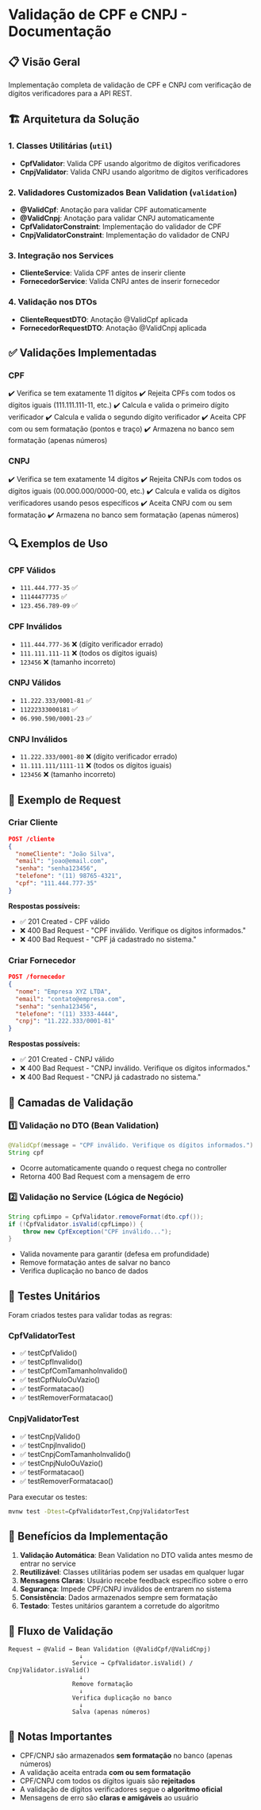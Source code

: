 # Validação de CPF e CNPJ - Documentação

## 📋 Visão Geral

Implementação completa de validação de CPF e CNPJ com verificação de dígitos verificadores para a API REST.

## 🏗️ Arquitetura da Solução

### 1. Classes Utilitárias (`util`)
- **CpfValidator**: Valida CPF usando algoritmo de dígitos verificadores
- **CnpjValidator**: Valida CNPJ usando algoritmo de dígitos verificadores

### 2. Validadores Customizados Bean Validation (`validation`)
- **@ValidCpf**: Anotação para validar CPF automaticamente
- **@ValidCnpj**: Anotação para validar CNPJ automaticamente
- **CpfValidatorConstraint**: Implementação do validador de CPF
- **CnpjValidatorConstraint**: Implementação do validador de CNPJ

### 3. Integração nos Services
- **ClienteService**: Valida CPF antes de inserir cliente
- **FornecedorService**: Valida CNPJ antes de inserir fornecedor

### 4. Validação nos DTOs
- **ClienteRequestDTO**: Anotação @ValidCpf aplicada
- **FornecedorRequestDTO**: Anotação @ValidCnpj aplicada

## ✅ Validações Implementadas

### CPF
✔️ Verifica se tem exatamente 11 dígitos
✔️ Rejeita CPFs com todos os dígitos iguais (111.111.111-11, etc.)
✔️ Calcula e valida o primeiro dígito verificador
✔️ Calcula e valida o segundo dígito verificador
✔️ Aceita CPF com ou sem formatação (pontos e traço)
✔️ Armazena no banco sem formatação (apenas números)

### CNPJ
✔️ Verifica se tem exatamente 14 dígitos
✔️ Rejeita CNPJs com todos os dígitos iguais (00.000.000/0000-00, etc.)
✔️ Calcula e valida os dígitos verificadores usando pesos específicos
✔️ Aceita CNPJ com ou sem formatação
✔️ Armazena no banco sem formatação (apenas números)

## 🔍 Exemplos de Uso

### CPF Válidos
- `111.444.777-35` ✅
- `11144477735` ✅
- `123.456.789-09` ✅

### CPF Inválidos
- `111.444.777-36` ❌ (dígito verificador errado)
- `111.111.111-11` ❌ (todos os dígitos iguais)
- `123456` ❌ (tamanho incorreto)

### CNPJ Válidos
- `11.222.333/0001-81` ✅
- `11222333000181` ✅
- `06.990.590/0001-23` ✅

### CNPJ Inválidos
- `11.222.333/0001-80` ❌ (dígito verificador errado)
- `11.111.111/1111-11` ❌ (todos os dígitos iguais)
- `123456` ❌ (tamanho incorreto)

## 📝 Exemplo de Request

### Criar Cliente
```json
POST /cliente
{
  "nomeCliente": "João Silva",
  "email": "joao@email.com",
  "senha": "senha123456",
  "telefone": "(11) 98765-4321",
  "cpf": "111.444.777-35"
}
```

**Respostas possíveis:**
- ✅ 201 Created - CPF válido
- ❌ 400 Bad Request - "CPF inválido. Verifique os dígitos informados."
- ❌ 400 Bad Request - "CPF já cadastrado no sistema."

### Criar Fornecedor
```json
POST /fornecedor
{
  "nome": "Empresa XYZ LTDA",
  "email": "contato@empresa.com",
  "senha": "senha123456",
  "telefone": "(11) 3333-4444",
  "cnpj": "11.222.333/0001-81"
}
```

**Respostas possíveis:**
- ✅ 201 Created - CNPJ válido
- ❌ 400 Bad Request - "CNPJ inválido. Verifique os dígitos informados."
- ❌ 400 Bad Request - "CNPJ já cadastrado no sistema."

## 🔐 Camadas de Validação

### 1️⃣ Validação no DTO (Bean Validation)
```java
@ValidCpf(message = "CPF inválido. Verifique os dígitos informados.")
String cpf
```
- Ocorre automaticamente quando o request chega no controller
- Retorna 400 Bad Request com a mensagem de erro

### 2️⃣ Validação no Service (Lógica de Negócio)
```java
String cpfLimpo = CpfValidator.removeFormat(dto.cpf());
if (!CpfValidator.isValid(cpfLimpo)) {
    throw new CpfException("CPF inválido...");
}
```
- Valida novamente para garantir (defesa em profundidade)
- Remove formatação antes de salvar no banco
- Verifica duplicação no banco de dados

## 🧪 Testes Unitários

Foram criados testes para validar todas as regras:

### CpfValidatorTest
- ✅ testCpfValido()
- ✅ testCpfInvalido()
- ✅ testCpfComTamanhoInvalido()
- ✅ testCpfNuloOuVazio()
- ✅ testFormatacao()
- ✅ testRemoverFormatacao()

### CnpjValidatorTest
- ✅ testCnpjValido()
- ✅ testCnpjInvalido()
- ✅ testCnpjComTamanhoInvalido()
- ✅ testCnpjNuloOuVazio()
- ✅ testFormatacao()
- ✅ testRemoverFormatacao()

Para executar os testes:
```bash
mvnw test -Dtest=CpfValidatorTest,CnpjValidatorTest
```

## 🎯 Benefícios da Implementação

1. **Validação Automática**: Bean Validation no DTO valida antes mesmo de entrar no service
2. **Reutilizável**: Classes utilitárias podem ser usadas em qualquer lugar
3. **Mensagens Claras**: Usuário recebe feedback específico sobre o erro
4. **Segurança**: Impede CPF/CNPJ inválidos de entrarem no sistema
5. **Consistência**: Dados armazenados sempre sem formatação
6. **Testado**: Testes unitários garantem a corretude do algoritmo

## 🔄 Fluxo de Validação

```
Request → @Valid → Bean Validation (@ValidCpf/@ValidCnpj)
                    ↓
                  Service → CpfValidator.isValid() / CnpjValidator.isValid()
                    ↓
                  Remove formatação
                    ↓
                  Verifica duplicação no banco
                    ↓
                  Salva (apenas números)
```

## 📌 Notas Importantes

- CPF/CNPJ são armazenados **sem formatação** no banco (apenas números)
- A validação aceita entrada **com ou sem formatação**
- CPF/CNPJ com todos os dígitos iguais são **rejeitados**
- A validação de dígitos verificadores segue o **algoritmo oficial**
- Mensagens de erro são **claras e amigáveis** ao usuário
